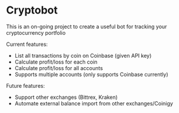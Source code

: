 # Cryptobot
This is an on-going project to create a useful bot for tracking your cryptocurrency portfolio

Current features:
- List all transactions by coin on Coinbase (given API key)
- Calculate profit/loss for each coin
- Calculate profit/loss for all accounts
- Supports multiple accounts (only supports Coinbase currently)

Future features:
- Support other exchanges (Bittrex, Kraken)
- Automate external balance import from other exchanges/Coinigy

